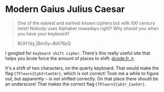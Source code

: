 # Modern Gaius Julius Caesar

> One of the easiest and earliest known ciphers but with XXI century twist! Nobody uses Alphabet nowadays right? Why should you when you have your keyboard?

> BUH'tdy,|Bim5y~Bdt76yQ

I googled for `keyboard shift cipher`. There's this really useful site that helps you brute force the amount of places to shift: [dcode.fr ↗️](https://www.dcode.fr/keyboard-shift-cipher).

It's a shift of two characters, on the querty keyboard. That would make the flag `CTFlearn{Cyb3rCae54r}`, which is not correct! Took me a while to figure out, but apparently `~` is not shifted correctly. On that place there should be an underscore! That makes the correct flag `CTFlearn{Cyb3r_Cae54r}`.

